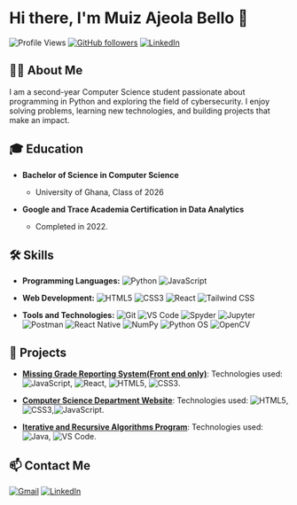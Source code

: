 <!-- Your Name -->
# Hi there, I'm Muiz Ajeola Bello 👋

![Profile Views](https://komarev.com/ghpvc/?username=muizbello&color=blueviolet)
[![GitHub followers](https://img.shields.io/github/followers/muizbello?label=Followers&style=social)](https://github.com/yourusername)
[![LinkedIn](https://img.shields.io/badge/-LinkedIn-blue?style=flat&logo=Linkedin&logoColor=white)](https://linkedin.com/in/muiz-bello)

## 👨‍💻 About Me
I am a second-year Computer Science student passionate about programming in Python and exploring the field of cybersecurity. I enjoy solving problems, learning new technologies, and building projects that make an impact.

## 🎓 Education
- **Bachelor of Science in Computer Science**
  - University of Ghana, Class of 2026

- **Google and Trace Academia Certification in Data Analytics**
  - Completed in 2022.

## 🛠️ Skills
- **Programming Languages:**
  ![Python](https://img.shields.io/badge/-Python-3776AB?style=flat&logo=python&logoColor=white)
  ![JavaScript](https://img.shields.io/badge/-JavaScript-F7DF1E?style=flat&logo=javascript&logoColor=black)
  
- **Web Development:**
  ![HTML5](https://img.shields.io/badge/-HTML5-E34F26?style=flat&logo=html5&logoColor=white)
  ![CSS3](https://img.shields.io/badge/-CSS3-1572B6?style=flat&logo=css3&logoColor=white)
  ![React](https://img.shields.io/badge/-React-61DAFB?style=flat&logo=react&logoColor=white)
  ![Tailwind CSS](https://img.shields.io/badge/Tailwind_CSS-38B2AC?style=flat&logo=tailwind-css&logoColor=white)

  
- **Tools and Technologies:**
  ![Git](https://img.shields.io/badge/-Git-F05032?style=flat&logo=git&logoColor=white)
  ![VS Code](https://img.shields.io/badge/-VS_Code-007ACC?style=flat&logo=visual-studio-code&logoColor=white)
  ![Spyder](https://img.shields.io/badge/Spyder-FF0000?style=flat&logo=spyder-ide&logoColor=white)
  ![Jupyter](https://img.shields.io/badge/Jupyter-F37626.svg?style=flat&logo=Jupyter&logoColor=white)
  ![Postman](https://img.shields.io/badge/Postman-FF6C37?style=flat&logo=Postman&logoColor=white)
  ![React Native](https://img.shields.io/badge/React_Native-20232A?style=flat&logo=react&logoColor=61DAFB)
  ![NumPy](https://img.shields.io/badge/NumPy-013243?style=flat&logo=numpy&logoColor=white)
  ![Python OS](https://img.shields.io/badge/Python_OS-3776AB?style=flat&logo=python&logoColor=white)
  ![OpenCV](https://img.shields.io/badge/OpenCV-5C3EE8?style=flat&logo=opencv&logoColor=white)

  
## 💼 Projects
- **[Missing Grade Reporting System(Front end only)](https://github.com/muizbello/11068463_DCIT205_Assignment1)**:
    Technologies used: ![JavaScript](https://img.shields.io/badge/-JavaScript-F7DF1E?style=flat&logo=javascript&logoColor=black), ![React](https://img.shields.io/badge/-React-61DAFB?style=flat&logo=react&logoColor=white), ![HTML5](https://img.shields.io/badge/-HTML5-E34F26?style=flat&logo=html5&logoColor=white), ![CSS3](https://img.shields.io/badge/-CSS3-1572B6?style=flat&logo=css3&logoColor=white).

- **[Computer Science Department Website](https://github.com/muizbello/11068463_DCIT_205_IA)**:
     Technologies used: ![HTML5](https://img.shields.io/badge/-HTML5-E34F26?style=flat&logo=html5&logoColor=white),![CSS3](https://img.shields.io/badge/-CSS3-1572B6?style=flat&logo=css3&logoColor=white),![JavaScript](https://img.shields.io/badge/-JavaScript-F7DF1E?style=flat&logo=javascript&logoColor=black).

- **[Iterative and Recursive Algorithms Program](https://github.com/muizbello/Iterative-and-Recursive-Algorithms)**:
     Technologies used: ![Java](https://img.shields.io/badge/-Java-fff?style=flat&logo=Java&logoColor=007396), ![VS Code](https://img.shields.io/badge/-VS_Code-007ACC?style=flat&logo=visual-studio-code&logoColor=white).


## 📫 Contact Me
[![Gmail](https://img.shields.io/badge/-Gmail-D14836?style=flat&logo=gmail&logoColor=white)](mailto:bellomuiz78@gmail.com)
[![LinkedIn](https://img.shields.io/badge/-LinkedIn-blue?style=flat&logo=linkedin&logoColor=white)](https://linkedin.com/in/muiz-bello)
